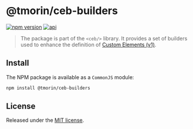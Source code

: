 # @tmorin/ceb-builders

[![npm version](https://badge.fury.io/js/%40tmorin%2Fceb-builders.svg)](https://badge.fury.io/js/%40tmorin%2Fceb-builders)
[![api](https://img.shields.io/badge/-api-informational.svg)](https://tmorin.github.io/ceb/api/modules/_tmorin_ceb_builders.html)

> The package is part of the `<ceb/>` library.
> It provides a set of builders used to enhance the definition of [Custom Elements (v1)].

## Install

The NPM package is available as a `CommonJS` module:

```bash
npm install @tmorin/ceb-builders
```

## License

Released under the [MIT license].

[Custom Elements (v1)]: https://html.spec.whatwg.org/multipage/custom-elements.html
[MIT license]: http://opensource.org/licenses/MIT
